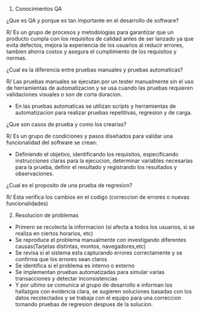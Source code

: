 1. Conocimientos QA

¿Que es QA y porque es tan importante en el desarrollo de software?

R/ Es un grupo de procesos y metodologias para garantizar que un producto cumpla con los requisitos de calidad antes de ser lanzado ya que evita defectos, mejora la experiencia de los usuarios al reducir errores, tambien ahorra costos y asegura el cumplimiento de los requisitos y normas.

¿Cual es la diferencia entre pruebas manuales y pruebas automaticas?

R/ Las pruebas manuales se ejecutan por un tester manualmente sin el uso de herramientas de automatizacion y se usa cuando las pruebas requieren validaciones visuales o son de corta duracion.
- En las pruebas automaticas se utilizan scripts y herramientas de automatizacion para realizar pruebas repetitivas, regresion y de carga.

¿Que son casos de prueba y como los crearias?

R/ Es un grupo de condiciones y pasos diseñados para validar una funcionalidad del software se crean:
- Definiendo el objetivo, identificando los requisitos, especificando instrucciones claras para la ejecucion, determinar variables necesarias para la prueba, definir el resultado y registrando los resultados y observaciones.

¿Cual es el proposito de una prueba de regresion?

R/ Esta verifica los cambios en el codigo (correccion de errores o nuevas funcionalidades)

2. Resolucion de problemas

- Primero se recolecta la informacion (si afecta a todos los usuarios, si se realiza en ciertos horarios, etc)
- Se reproduce el problema manualmente con investigando diferentes causas(Tarjetas distintas, montos, navegadores,etc)
- Se revisa si el sistema esta capturando errores correctamente y se confirma que los errores sean claros
- Se identifica si el problema es interno o externo
- Se implementan pruebas automatizadas para simular varias transacciones y detectar inconsistencias
- Y por ultimo se comunica al grupo de desarrollo e informan los hallazgos con evidencia clara, se sugieren soluciones basadas con los datos recolectados y se trabaja con el equipo para una correccion tomando pruebas de regresion despues de la solucion.
